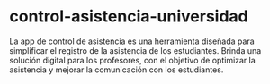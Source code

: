 # control-asistencia-universidad
La app de control de asistencia es una herramienta  diseñada para simplificar el  registro de la asistencia de los estudiantes. Brinda una solución digital para los profesores, con el objetivo de optimizar la asistencia y mejorar la comunicación con los estudiantes.
